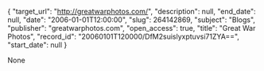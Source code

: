 {
  "target_url": "http://greatwarphotos.com/", 
  "description": null, 
  "end_date": null, 
  "date": "2006-01-01T12:00:00", 
  "slug": 264142869, 
  "subject": "Blogs", 
  "publisher": "greatwarphotos.com", 
  "open_access": true, 
  "title": "Great War Photos", 
  "record_id": "20060101T120000/DfM2suislyxptuvsi71ZYA==", 
  "start_date": null
}

None
